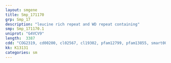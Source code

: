 ```yaml
---
layout: smgene
title: Smp_171170
grp: Smp_17
description: "leucine rich repeat and WD repeat containing"
smp: Smp_171170.1
uniprot: "G4VCV9"
length:  3387
cdd: "COG2319, cd00200, cl02567, cl19302, pfam12799, pfam13855, smart00320"
kk: K13131
categories: sm
---
```

